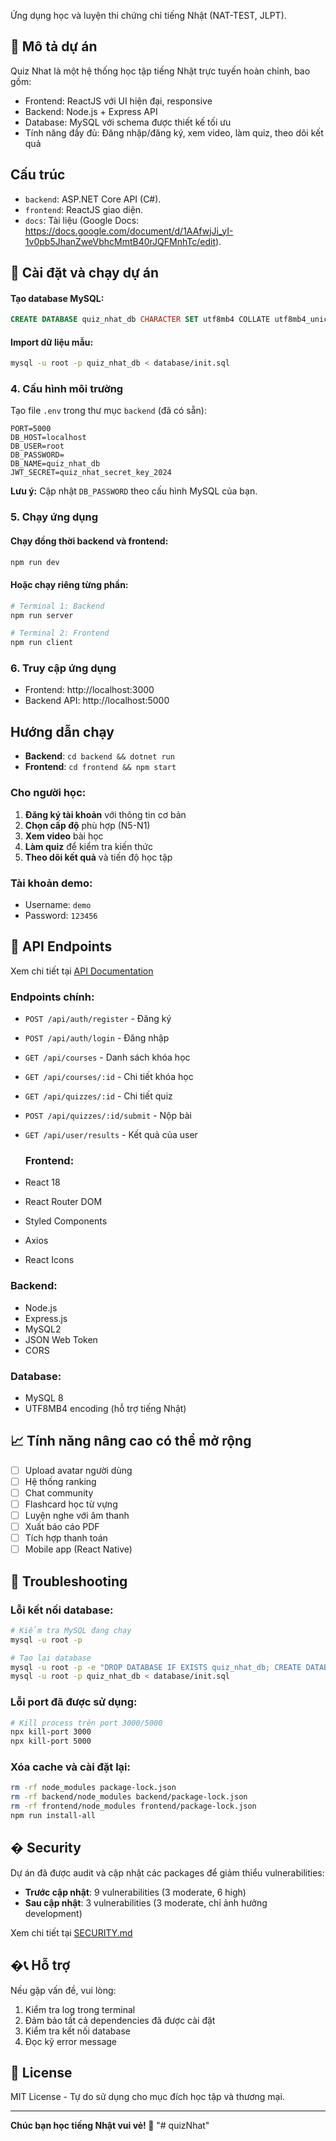    Ứng dụng học và luyện thi chứng chỉ tiếng Nhật (NAT-TEST, JLPT).
## 📖 Mô tả dự án

Quiz Nhat là một hệ thống học tập tiếng Nhật trực tuyến hoàn chỉnh, bao gồm:
- Frontend: ReactJS với UI hiện đại, responsive
- Backend: Node.js + Express API
- Database: MySQL với schema được thiết kế tối ưu
- Tính năng đầy đủ: Đăng nhập/đăng ký, xem video, làm quiz, theo dõi kết quả

 ## Cấu trúc
 
- `backend`: ASP.NET Core API (C#).
- `frontend`: ReactJS giao diện.
- `docs`: Tài liệu (Google Docs: https://docs.google.com/document/d/1AAfwjJi_yI-1v0pb5JhanZweVbhcMmtB40rJQFMnhTc/edit).

## 🚀 Cài đặt và chạy dự án
#### Tạo database MySQL:
```sql
CREATE DATABASE quiz_nhat_db CHARACTER SET utf8mb4 COLLATE utf8mb4_unicode_ci;
```

#### Import dữ liệu mẫu:
```bash
mysql -u root -p quiz_nhat_db < database/init.sql
```

### 4. Cấu hình môi trường

Tạo file `.env` trong thư mục `backend` (đã có sẵn):
```env
PORT=5000
DB_HOST=localhost
DB_USER=root
DB_PASSWORD=
DB_NAME=quiz_nhat_db
JWT_SECRET=quiz_nhat_secret_key_2024
```

**Lưu ý:** Cập nhật `DB_PASSWORD` theo cấu hình MySQL của bạn.

### 5. Chạy ứng dụng

#### Chạy đồng thời backend và frontend:
```bash
npm run dev
```

#### Hoặc chạy riêng từng phần:
```bash
# Terminal 1: Backend
npm run server

# Terminal 2: Frontend
npm run client
```

### 6. Truy cập ứng dụng
   - Frontend: http://localhost:3000
   - Backend API: http://localhost:5000


## Hướng dẫn chạy
   - **Backend**: `cd backend && dotnet run`
   - **Frontend**: `cd frontend && npm start`

### Cho người học:
1. **Đăng ký tài khoản** với thông tin cơ bản
2. **Chọn cấp độ** phù hợp (N5-N1)
3. **Xem video** bài học
4. **Làm quiz** để kiểm tra kiến thức
5. **Theo dõi kết quả** và tiến độ học tập

### Tài khoản demo:
   - Username: `demo`
   - Password: `123456`

## 🔌 API Endpoints

Xem chi tiết tại [API Documentation](./API_DOCS.md)

### Endpoints chính:
- `POST /api/auth/register` - Đăng ký
- `POST /api/auth/login` - Đăng nhập
- `GET /api/courses` - Danh sách khóa học
- `GET /api/courses/:id` - Chi tiết khóa học
- `GET /api/quizzes/:id` - Chi tiết quiz
- `POST /api/quizzes/:id/submit` - Nộp bài
- `GET /api/user/results` - Kết quả của user

  ### Frontend:
- React 18
- React Router DOM
- Styled Components
- Axios
- React Icons

### Backend:
- Node.js
- Express.js
- MySQL2
- JSON Web Token
- CORS

### Database:
- MySQL 8
- UTF8MB4 encoding (hỗ trợ tiếng Nhật)

## 📈 Tính năng nâng cao có thể mở rộng

- [ ] Upload avatar người dùng
- [ ] Hệ thống ranking
- [ ] Chat community
- [ ] Flashcard học từ vựng
- [ ] Luyện nghe với âm thanh
- [ ] Xuất báo cáo PDF
- [ ] Tích hợp thanh toán
- [ ] Mobile app (React Native)

## 🐛 Troubleshooting

### Lỗi kết nối database:
```bash
# Kiểm tra MySQL đang chạy
mysql -u root -p

# Tạo lại database
mysql -u root -p -e "DROP DATABASE IF EXISTS quiz_nhat_db; CREATE DATABASE quiz_nhat_db CHARACTER SET utf8mb4 COLLATE utf8mb4_unicode_ci;"
mysql -u root -p quiz_nhat_db < database/init.sql
```

### Lỗi port đã được sử dụng:
```bash
# Kill process trên port 3000/5000
npx kill-port 3000
npx kill-port 5000
```

### Xóa cache và cài đặt lại:
```bash
rm -rf node_modules package-lock.json
rm -rf backend/node_modules backend/package-lock.json  
rm -rf frontend/node_modules frontend/package-lock.json
npm run install-all
```

## � Security

Dự án đã được audit và cập nhật các packages để giảm thiểu vulnerabilities:
- **Trước cập nhật**: 9 vulnerabilities (3 moderate, 6 high)  
- **Sau cập nhật**: 3 vulnerabilities (3 moderate, chỉ ảnh hưởng development)

Xem chi tiết tại [SECURITY.md](./SECURITY.md)

## �📞 Hỗ trợ

Nếu gặp vấn đề, vui lòng:
1. Kiểm tra log trong terminal
2. Đảm bảo tất cả dependencies đã được cài đặt
3. Kiểm tra kết nối database
4. Đọc kỹ error message
## 📝 License

MIT License - Tự do sử dụng cho mục đích học tập và thương mại.

---

**Chúc bạn học tiếng Nhật vui vẻ! 🎌**
"# quizNhat" 
